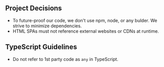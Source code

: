 ## Project Decisions
- To future-proof our code, we don't use npm, node, or any bulder. We strive to minimize dependencies.
- HTML SPAs must not reference external websites or CDNs at runtime.

## TypeScript Guidelines
- Do not refer to 1st party code as `any` in TypeScript.